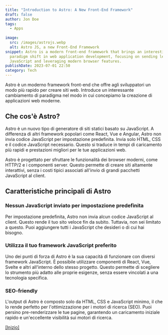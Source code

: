 ```yaml
---
title: "Introduction to Astro: A New Front-End Framework"
draft: false
author: Jon Doe
tags:
  - Apps
 
image:
  src: /images/astrojs.webp
  alt: Astro JS, a new Front-End Framework
snippet: Astro is a modern front-end framework that brings an interesting
  paradigm shift in web application development, focusing on sending less
  JavaScript and leveraging modern browser features.
publishDate: 2023-07-01 22:50
category: Tech
---
```

Astro è un moderno framework front-end che offre agli sviluppatori un modo più rapido per creare siti web. Introduce un interessante cambiamento di paradigma nel modo in cui concepiamo la creazione di applicazioni web moderne.

## Che cos'è Astro?

Astro è un nuovo tipo di generatore di siti statici basato su JavaScript. A differenza di altri framework popolari come React, Vue e Angular, Astro non invia codice JavaScript per impostazione predefinita. Invia solo HTML, CSS e il codice JavaScript necessario. Questo si traduce in tempi di caricamento più rapidi e prestazioni migliori per le tue applicazioni web.

Astro è progettato per sfruttare le funzionalità dei browser moderni, come HTTP/2 e i componenti server. Questo permette di creare siti altamente interattivi, senza i costi tipici associati all'invio di grandi pacchetti JavaScript al client.


## Caratteristiche principali di Astro


### Nessun JavaScript inviato per impostazione predefinita

Per impostazione predefinita, Astro non invia alcun codice JavaScript al client. Questo rende il tuo sito veloce fin da subito. Tuttavia, non sei limitato a questo. Puoi aggiungere tutti i JavaScript che desideri o di cui hai bisogno.


### Utilizza il tuo framework JavaScript preferito

Uno dei punti di forza di Astro è la sua capacità di funzionare con diversi framework JavaScript. È possibile utilizzare componenti di React, Vue, Svelte e altri all'interno dello stesso progetto. Questo permette di scegliere lo strumento più adatto alle proprie esigenze, senza essere vincolati a una tecnologia specifica.


### SEO-friendly

L'output di Astro è composto solo da HTML, CSS e JavaScript minimo, il che lo rende perfetto per l'ottimizzazione per i motori di ricerca (SEO). Puoi persino pre-renderizzare le tue pagine, garantendo un caricamento iniziale rapido e un'eccellente visibilità sui motori di ricerca.

<a href="#top">[Inizio]</a>


